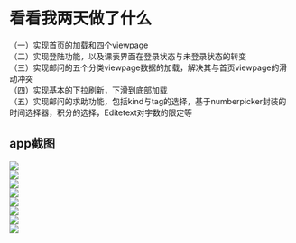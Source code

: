 # 看看我两天做了什么
（一）实现首页的加载和四个viewpage<br>
（二）实现登陆功能，以及课表界面在登录状态与未登录状态的转变<br>
（三）实现邮问的五个分类viewpage数据的加载，解决其与首页viewpage的滑动冲突<br>
（四）实现基本的下拉刷新，下滑到底部加载<br>
（五）实现邮问的求助功能，包括kind与tag的选择，基于numberpicker封装的时间选择器，积分的选择，Editetext对字数的限定等<br>

## app截图
![](http://p53yx1ia4.bkt.clouddn.com/login.gif)<br>
![](http://p53yx1ia4.bkt.clouddn.com/QA.gif)<br>
![](http://p53yx1ia4.bkt.clouddn.com/kind.gif)<br>
![](http://p53yx1ia4.bkt.clouddn.com/content.gif)<br>
![](http://p53yx1ia4.bkt.clouddn.com/tag.gif)<br>
![](http://p53yx1ia4.bkt.clouddn.com/time.gif)<br>
![](http://p53yx1ia4.bkt.clouddn.com/reward.gif)<br>
![](http://p53yx1ia4.bkt.clouddn.com/finish.gif)<br>


